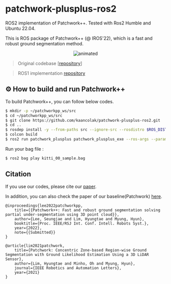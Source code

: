 # patchwork-plusplus-ros2

ROS2 implementation of Patchwork++.
Tested with Ros2 Humble and Ubuntu 22.04.

This is ROS package of Patchwork++ (@ IROS'22), which is a fast and robust ground segmentation method.

<p align="center"><img src=pictures/patchwork++.gif alt="animated" /></p>

> Original codebase [[repository](https://github.com/url-kaist/patchwork-plusplus)]

> ROS1 implementation [repository](https://github.com/url-kaist/patchwork-plusplus-ros)

## :gear: How to build and run Patchwork++

To build Patchwork++, you can follow below codes.

```bash
$ mkdir -p ~/patchworkpp_ws/src
$ cd ~/patchworkpp_ws/src
$ git clone https://github.com/kaancolak/patchwork-plusplus-ros2.git
$ cd ..
$ rosdep install -y --from-paths src --ignore-src --rosdistro $ROS_DISTRO
$ colcon build 
$ ros2 run patchwork_plusplus patchwork_plusplus_exe --ros-args --params-file ~/patchworkpp_ws/src/patchwork-plusplus-ros2/patchwork_plusplus/config/patchwork_plusplus.param.yaml
```

Run your bag file :

```bash
$ ros2 bag play kitti_00_sample.bag
```

## Citation

If you use our codes, please cite our [paper][patchwork++arXivLink].

In addition, you can also check the paper of our baseline(Patchwork) [here][patchworkarXivlink].

[patchwork++arXivLink]: https://arxiv.org/abs/2207.11919

[patchworkarXivlink]: https://arxiv.org/abs/2108.05560

```
@inproceedings{lee2022patchworkpp,
    title={{Patchwork++: Fast and robust ground segmentation solving partial under-segmentation using 3D point cloud}},
    author={Lee, Seungjae and Lim, Hyungtae and Myung, Hyun},
    booktitle={Proc. IEEE/RSJ Int. Conf. Intell. Robots Syst.},
    year={2022},
    note={{Submitted}} 
}
```

```
@article{lim2021patchwork,
    title={Patchwork: Concentric Zone-based Region-wise Ground Segmentation with Ground Likelihood Estimation Using a 3D LiDAR Sensor},
    author={Lim, Hyungtae and Minho, Oh and Myung, Hyun},
    journal={IEEE Robotics and Automation Letters},
    year={2021}
}
```


